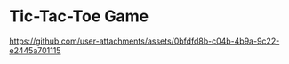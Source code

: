 # Tic-Tac-Toe Game

https://github.com/user-attachments/assets/0bfdfd8b-c04b-4b9a-9c22-e2445a701115

